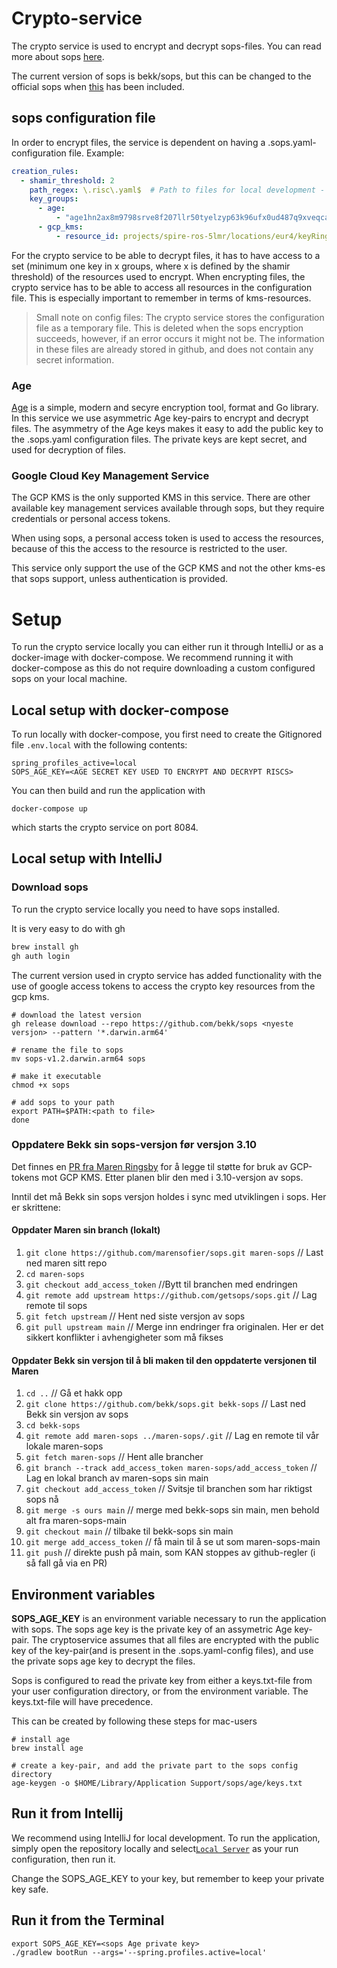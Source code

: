 # Crypto-service

The crypto service is used to encrypt and decrypt sops-files. You can read more about
sops [here](https://github.com/getsops/sops).

The current version of sops is bekk/sops, but this can be changed to the official sops
when [this](https://github.com/getsops/sops/pull/1578) has been included.

## sops configuration file

In order to encrypt files, the service is dependent on having a .sops.yaml-configuration file.
Example:

```yaml
creation_rules:
  - shamir_threshold: 2
    path_regex: \.risc\.yaml$  # Path to files for local development - not relevant for the crypto service 
    key_groups:
      - age:
          - "age1hn2ax8m9798srve8f207llr50tyelzyp63k96ufx0ud487q9xveqca6k0r"
      - gcp_kms:
          - resource_id: projects/spire-ros-5lmr/locations/eur4/keyRings/ROS/cryptoKeys/ros-as-code
```

For the crypto service to be able to decrypt files, it has to have access to a set (minimum one key in x groups, where x
is defined by the shamir threshold) of the resources used to encrypt.
When encrypting files, the crypto service has to be able to access all resources in the configuration file. This is
especially important to remember in terms of kms-resources.

> Small note on config files: The crypto service stores the configuration file as a temporary file. This is deleted when
> the sops
> encryption succeeds, however, if an error occurs it might not be. The information in these files are already stored in
> github, and does not contain any secret information.

### Age

[Age](https://github.com/FiloSottile/age) is a simple, modern and secyre encryption tool, format and Go library.
In this service we use asymmetric Age key-pairs to encrypt and decrypt files. The asymmetry of the Age keys makes it
easy to add the public key to the .sops.yaml configuration files.
The private keys are kept secret, and used for decryption of files.

### Google Cloud Key Management Service

The GCP KMS is the only supported KMS in this service. There are other available key management services available
through sops, but they require credentials or personal access tokens.

When using sops, a personal access token is used to access the resources, because of this the access to the resource is
restricted to the user.

This service only support the use of the GCP KMS and not the other kms-es that sops support, unless authentication is
provided.

# Setup

To run the crypto service locally you can either run it through IntelliJ or as a docker-image with docker-compose.
We recommend running it with docker-compose as this do not require downloading a custom configured sops on your local machine.

## Local setup with docker-compose

To run locally with docker-compose, you first need to create the Gitignored file `.env.local` with the following contents:
```
spring_profiles_active=local
SOPS_AGE_KEY=<AGE SECRET KEY USED TO ENCRYPT AND DECRYPT RISCS>
```

You can then build and run the application with 
```shell
docker-compose up
```
which starts the crypto service on port 8084.

## Local setup with IntelliJ
### Download sops

To run the crypto service locally you need to have sops installed.

It is very easy to do with gh

```sh
brew install gh
gh auth login
```

The current version used in crypto service has added functionality with the use of google access tokens to access the
crypto key resources from the gcp kms.

```shell
# download the latest version
gh release download --repo https://github.com/bekk/sops <nyeste versjon> --pattern '*.darwin.arm64'

# rename the file to sops
mv sops-v1.2.darwin.arm64 sops

# make it executable
chmod +x sops

# add sops to your path
export PATH=$PATH:<path to file>
done
```

### Oppdatere Bekk sin sops-versjon før versjon 3.10
Det finnes en [PR fra Maren Ringsby](https://github.com/getsops/sops/pull/1578) for å legge til støtte for bruk av GCP-tokens mot GCP KMS. 
Etter planen blir den med i 3.10-versjon av sops. 

Inntil det må Bekk sin sops versjon holdes i sync med utviklingen i sops. Her er skrittene:

#### Oppdater Maren sin branch (lokalt)
1. `git clone https://github.com/marensofier/sops.git maren-sops` // Last ned maren sitt repo
2. `cd maren-sops` 
3. `git checkout add_access_token` //Bytt til branchen med endringen
3. `git remote add upstream https://github.com/getsops/sops.git` // Lag remote til sops
4. `git fetch upstream` // Hent ned siste versjon av sops
5. `git pull upstream main` // Merge inn endringer fra originalen. Her er det sikkert konflikter i avhengigheter som må fikses

#### Oppdater Bekk sin versjon til å bli maken til den oppdaterte versjonen til Maren    
1. `cd ..` // Gå et hakk opp 
2. `git clone https://github.com/bekk/sops.git bekk-sops` // Last ned Bekk sin versjon av sops
3. `cd bekk-sops`
4. `git remote add maren-sops ../maren-sops/.git` // Lag en remote til vår lokale maren-sops
5. `git fetch maren-sops` // Hent alle brancher
5. `git branch --track add_access_token maren-sops/add_access_token` // Lag en lokal branch av maren-sops sin main
6. `git checkout add_access_token` // Svitsje til branchen som har riktigst sops nå
7. `git merge -s ours main` // merge med bekk-sops sin main, men behold alt fra maren-sops-main
8. `git checkout main` // tilbake til bekk-sops sin main
9. `git merge add_access_token` // få main til å se ut som maren-sops-main
10. `git push` // direkte push på main, som KAN stoppes av github-regler (i så fall gå via en PR)

## Environment variables

**SOPS_AGE_KEY** is an environment variable necessary to run the application with sops. The sops age key is the private
key of an assymetric Age key-pair.
The cryptoservice assumes that all files are encrypted with the public key of the key-pair(and is present in the
.sops.yaml-config files), and use the private sops age key to decrypt the files.

Sops is configured to read the private key from either a keys.txt-file from your user configuration directory, or from
the environment variable. The keys.txt-file will have precedence.

This can be created by following these steps for mac-users

```shell
# install age
brew install age

# create a key-pair, and add the private part to the sops config directory
age-keygen -o $HOME/Library/Application Support/sops/age/keys.txt
```

## Run it from Intellij

We recommend using IntelliJ for local development. To run the application, simply open the repository locally and
select[`Local Server`](https://github.com/kartverket/backstage-plugin-risk-crypto-service/blob/main/.run/Local%20Server.run.xml)
as your run configuration, then run it.

Change the SOPS_AGE_KEY to your key, but remember to keep your private key safe.

## Run it from the Terminal

```shell
export SOPS_AGE_KEY=<sops Age private key>
./gradlew bootRun --args='--spring.profiles.active=local'
```


